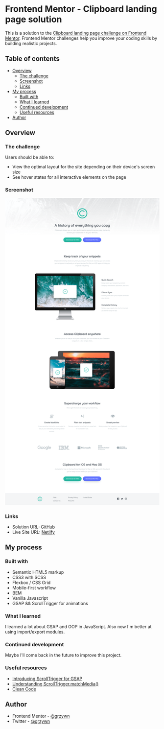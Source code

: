 # Frontend Mentor - Clipboard landing page solution

This is a solution to the [Clipboard landing page challenge on Frontend Mentor](https://www.frontendmentor.io/challenges/clipboard-landing-page-5cc9bccd6c4c91111378ecb9). Frontend Mentor challenges help you improve your coding skills by building realistic projects.

## Table of contents

- [Overview](#overview)
  - [The challenge](#the-challenge)
  - [Screenshot](#screenshot)
  - [Links](#links)
- [My process](#my-process)
  - [Built with](#built-with)
  - [What I learned](#what-i-learned)
  - [Continued development](#continued-development)
  - [Useful resources](#useful-resources)
- [Author](#author)

## Overview

### The challenge

Users should be able to:

- View the optimal layout for the site depending on their device's screen size
- See hover states for all interactive elements on the page

### Screenshot

![](./screenshot.png)

### Links

- Solution URL: [GitHub](https://github.com/GrzywN/clipboard-landing-page-master)
- Live Site URL: [Netlify](https://effortless-lolly-6cfafa.netlify.app/)

## My process

### Built with

- Semantic HTML5 markup
- CSS3 with SCSS
- Flexbox / CSS Grid
- Mobile-first workflow
- BEM
- Vanilla Javascript
- GSAP && ScrollTrigger for animations

### What I learned

I learned a lot about GSAP and OOP in JavaScript. Also now I'm better at using import/export modules.

### Continued development

Maybe I'll come back in the future to improve this project.

### Useful resources

- [Introducing ScrollTrigger for GSAP](https://youtu.be/X7IBa7vZjmo)
- [Understanding ScrollTrigger.matchMedia()](https://youtu.be/R7-3oEiDaZo)
- [Clean Code](https://www.udemy.com/course/writing-clean-code/)

## Author

- Frontend Mentor - [@grzywn](https://www.frontendmentor.io/profile/grzywn)
- Twitter - [@grzywn](https://www.twitter.com/grzywn)

